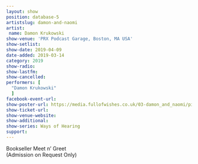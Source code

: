 ```yaml
---
layout: show
position: database-5
artistslug: damon-and-naomi
artist:
 name: Damon Krukowski
show-venue: 'PRX Podcast Garage, Boston, MA USA'
show-setlist:
show-date: 2019-04-09
date-added: 2019-03-14
category: 2019
show-radio:
show-lastfm:
show-cancelled:
performers: [
  "Damon Krukowski"
  ]
facebook-event-url:
show-poster-url: https://media.fullofwishes.co.uk/03-damon_and_naomi/pictures/ways-of-hearing-tour.jpg
show-ticket-url:
show-venue-website:
show-additional:
show-series: Ways of Hearing
support:
---
```

Bookseller Meet n’ Greet  
(Admission on Request Only)
